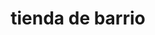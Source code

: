 ---
title: "tienda de barrio"
url: /la-paz/tienda-de-barrio-avenida-mario-mercado/
shop: Allgemein
---